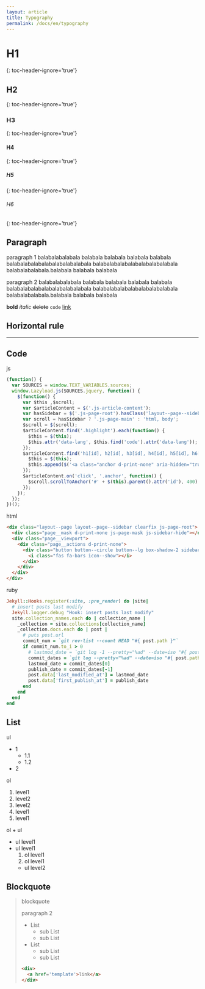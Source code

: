 ```yaml
---
layout: article
title: Typography
permalink: /docs/en/typography
---
```


# H1
{: toc-header-ignore='true'}
## H2
{: toc-header-ignore='true'}
### H3
{: toc-header-ignore='true'}
#### H4
{: toc-header-ignore='true'}
##### H5
{: toc-header-ignore='true'}
###### H6
{: toc-header-ignore='true'}

## Paragraph

paragraph 1 
balabalabalabala balabala balabala balabala balabala balabalabalabalabalabalabalabala balabalabalabalabalabalabalabala balabalabalabala.balabala balabala balabala

paragraph 2 
balabalabalabala balabala balabala balabala balabala balabalabalabalabalabalabalabala balabalabalabalabalabalabalabala balabalabalabala.balabala balabala balabala

**bold** *italic* ~~delete~~ `code` [link](#)


## Horizontal rule

---


## Code

js

```js
(function() {
  var SOURCES = window.TEXT_VARIABLES.sources;
  window.Lazyload.js(SOURCES.jquery, function() {
    $(function() {
      var $this ,$scroll;
      var $articleContent = $('.js-article-content');
      var hasSidebar = $('.js-page-root').hasClass('layout--page--sidebar');
      var scroll = hasSidebar ? '.js-page-main' : 'html, body';
      $scroll = $(scroll);
      $articleContent.find('.highlight').each(function() {
        $this = $(this);
        $this.attr('data-lang', $this.find('code').attr('data-lang'));
      });
      $articleContent.find('h1[id], h2[id], h3[id], h4[id], h5[id], h6[id]').each(function() {
        $this = $(this);
        $this.append($('<a class="anchor d-print-none" aria-hidden="true"></a>').html('<i class="fas fa-anchor"></i>'));
      });
      $articleContent.on('click', '.anchor', function() {
        $scroll.scrollToAnchor('#' + $(this).parent().attr('id'), 400);
      });
    });
  });
})();
```

html

```html
<div class="layout--page layout--page--sidebar clearfix js-page-root">
  <div class="page__mask d-print-none js-page-mask js-sidebar-hide"></div>
  <div class="page__viewport">
    <div class="page__actions d-print-none">
      <div class="button button--circle button--lg box-shadow-2 sidebar-button js-sidebar-show js-sidebar-show-1 js-sidebar-show-2 js-sidebar-show-3">
        <i class="fas fa-bars icon--show"></i>
      </div>
    </div>
  </div>
</div>
```

ruby

```ruby
Jekyll::Hooks.register(:site, :pre_render) do |site|
  # insert posts last modify 
  Jekyll.logger.debug "Hook: insert posts last modify"
  site.collection_names.each do | collection_name |
    _collection = site.collections[collection_name]
    _collection.docs.each do | post |
      # puts post.url
      commit_num = `git rev-list --count HEAD "#{ post.path }"`
      if commit_num.to_i > 0
        # lastmod_date = `git log -1 --pretty="%ad" --date=iso "#{ post.path }"`
        commit_dates = `git log --pretty="%ad" --date=iso "#{ post.path }"`.lines()
        lastmod_date = commit_dates[0]
        publish_date = commit_dates[-1]
        post.data['last_modified_at'] = lastmod_date
        post.data['first_publish_at'] = publish_date
      end
    end
  end
end
```

## List

ul

+ 1
  + 1.1
  + 1.2
+ 2 

ol

1. level1
  1. level2
  1. level2
1. level1
1. level1

ol + ul 

+ ul level1
+ ul level1
  1. ol level1
  2. ol level1
    + ul level2

## Blockquote

> blockquote
>
> paragraph 2 
>
> + List
>   + sub List
>   + sub List
> + List
>   + sub List
>   + sub List
>
> ```html
> <div>
>   <a href='template'>link</a>
> </div>
> ```